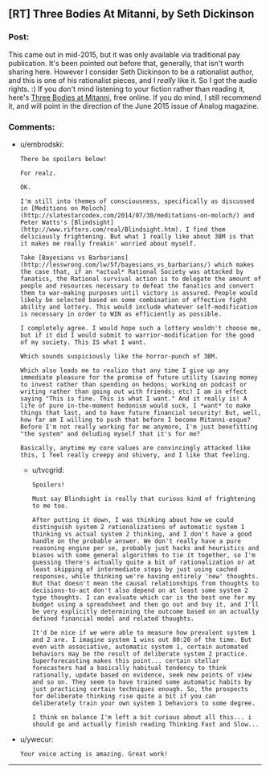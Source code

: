 ## [RT] Three Bodies At Mitanni, by Seth Dickinson

### Post:

This came out in mid-2015, but it was only available via traditional pay publication. It's been pointed out before that, generally, that isn't worth sharing here. However I consider Seth Dickinson to be a rationalist author, and this is one of his rationalist pieces, and I *really* like it. So I got the audio rights. :) If you don't mind listening to your fiction rather than reading it, here's [Three Bodies at Mitanni](http://www.hpmorpodcast.com/?p=1647), free online. If you do mind, I still recommend it, and will point in the direction of the June 2015 issue of Analog magazine.

### Comments:

- u/embrodski:
  ```
  There be spoilers below!

  For realz.

  OK.

  I'm still into themes of consciousness, specifically as discussed in [Meditions on Moloch](http://slatestarcodex.com/2014/07/30/meditations-on-moloch/) and Peter Watts's [Blindsight](http://www.rifters.com/real/Blindsight.htm). I find them deliciously frightening. But what I really like about 3BM is that it makes me really freakin' worried about myself.

  Take [Bayesians vs Barbarians](http://lesswrong.com/lw/5f/bayesians_vs_barbarians/) which makes the case that, if an *actual* Rational Society was attacked by fanatics, the Rational survival action is to delegate the amount of people and resources necessary to defeat the fanatics and convert them to war-making purposes until victory is assured. People would likely be selected based on some combination of effective fight ability and lottery. This would include whatever self-modification is necessary in order to WIN as efficiently as possible.

  I completely agree. I would hope such a lottery wouldn't choose me, but if it did I would submit to warrior-modification for the good of my society. This IS what I want.

  Which sounds suspiciously like the horror-punch of 3BM.

  Which also leads me to realize that any time I give up any immediate pleasure for the promise of future utility (saving money to invest rather than spending on hedons; working on podcast or writing rather than going out with friends; etc) I am in effect saying "This is fine. This is what I want." And it really is! A life of pure in-the-moment hedonism would suck, I *want* to make things that last, and to have future financial security! But, well, how far am I willing to push that before I become Mitanni-esque? Before I'm not really working for me anymore, I'm just benefitting "the system" and deluding myself that it's for me?

  Basically, anytime my core values are convincingly attacked like this, I feel really creepy and shivery, and I like that feeling.
  ```

  - u/tvcgrid:
    ```
    Spoilers!

    Must say Blindsight is really that curious kind of frightening to me too. 

    After putting it down, I was thinking about how we could distinguish system 2 rationalizations of automatic system 1 thinking vs actual system 2 thinking, and I don't have a good handle on the probable answer. We don't really have a pure reasoning engine per se, probably just hacks and heuristics and biases with some general algorithms to tie it together, so I'm guessing there's actually quite a bit of rationalization or at least skipping of intermediate steps by just using cached responses, while thinking we're having entirely 'new' thoughts. But that doesn't mean the causal relationships from thoughts to decisions-to-act don't also depend on at least some system 2 type thoughts. I can evaluate which car is the best one for my budget using a spreadsheet and then go out and buy it, and I'll be very explicitly determining the outcome based on an actually defined financial model and related thoughts. 

    It'd be nice if we were able to measure how prevalent system 1 and 2 are. I imagine system 1 wins out 80:20 of the time. But even with associative, automatic system 1, certain automated behaviors may be the result of deliberate system 2 practice. Superforecasting makes this point... certain stellar forecasters had a basically habitual tendency to think rationally, update based on evidence, seek new points of view and so on. They seem to have trained some automatic habits by just practicing certain techniques enough. So, the prospects for deliberate thinking rise quite a bit if you can deliberately train your own system 1 behaviors to some degree. 

    I think on balance I'm left a bit curious about all this... i should go and actually finish reading Thinking Fast and Slow...
    ```

- u/ywecur:
  ```
  Your voice acting is amazing. Great work!
  ```

---

